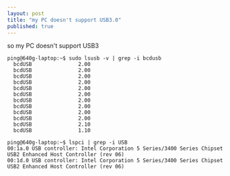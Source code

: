```yaml
---
layout: post
title: "my PC doesn't support USB3.0"
published: true
---
```


so my PC doesn't support USB3


    ping@640g-laptop:~$ sudo lsusb -v | grep -i bcdusb
      bcdUSB               2.00
      bcdUSB               2.00
      bcdUSB               2.00
      bcdUSB               2.00
      bcdUSB               2.00
      bcdUSB               2.00
      bcdUSB               2.00
      bcdUSB               2.00
      bcdUSB               2.00
      bcdUSB               2.00
      bcdUSB               2.10
      bcdUSB               1.10

    ping@640g-laptop:~$ lspci | grep -i USB
    00:1a.0 USB controller: Intel Corporation 5 Series/3400 Series Chipset USB2 Enhanced Host Controller (rev 06)
    00:1d.0 USB controller: Intel Corporation 5 Series/3400 Series Chipset USB2 Enhanced Host Controller (rev 06)
